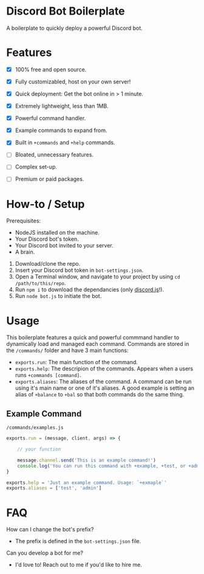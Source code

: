 # Discord Bot Boilerplate
A boilerplate to quickly deploy a powerful Discord bot.

# Features
- [x] 100% free and open source.
- [x] Fully customizabled, host on your own server!
- [x] Quick deployment: Get the bot online in > 1 minute.
- [x] Extremely lightweight, less than 1MB.
- [x] Powerful command handler.
- [x] Example commands to expand from.
- [x] Built in `+commands` and `+help` commands.

- [ ] Bloated, unnecessary features.
- [ ] Complex set-up.
- [ ] Premium or paid packages.

# How-to / Setup
Prerequisites:
- NodeJS installed on the machine.
- Your Discord bot's token.
- Your Discord bot invited to your server.
- A brain.

1. Download/clone the repo.
2. Insert your Discord bot token in `bot-settings.json`.
3. Open a Terminal window, and navigate to your project by using `cd /path/to/this/repo`.
4. Run `npm i` to download the dependancies (only [discord.js](https://discord.js.org)!).
5. Run `node bot.js` to initiate the bot.

# Usage
This boilerplate features a quick and powerful commmand handler to dynamically load and managed each command. Commands are stored in the `/commands/` folder and have 3 main functions:
- `exports.run`: The main function of the command.
- `exports.help`: The descripion of the commands. Appears when a users runs `+commands [command]`.
- `exports.aliases`: The aliases of the command. A command can be run using it's main name or one of it's aliases. A good example is setting an alias of `+balance` to `+bal` so that both commands do the same thing.

## Example Command
`/commands/examples.js`
```javascript
exports.run = (message, client, args) => {

    // your function

    message.channel.send('This is an example command!')
    console.log('You can run this command with +example, +test, or +admin!')
}

exports.help = 'Just an example command. Usage: `+exmaple`'
exports.aliases = ['test', 'admin']
```

# FAQ
How can I change the bot's prefix?
- The prefix is defined in the `bot-settings.json` file.

Can you develop a bot for me?
- I'd love to! Reach out to me if you'd like to hire me.